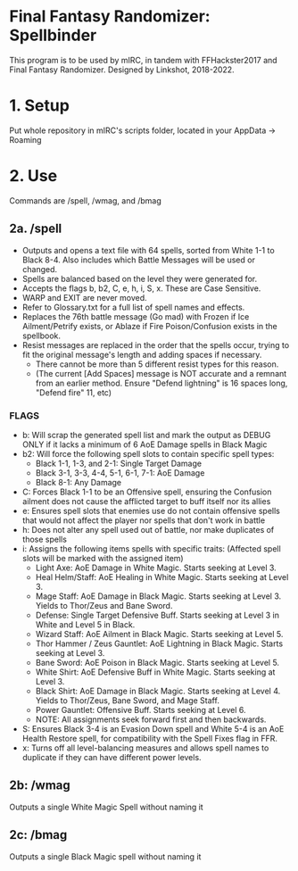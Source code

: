 # Final Fantasy Randomizer: Spellbinder
This program is to be used by mIRC, in tandem with FFHackster2017 and Final Fantasy Randomizer. Designed by Linkshot, 2018-2022.

# 1. Setup
Put whole repository in mIRC's scripts folder, located in your AppData -> Roaming

# 2. Use
Commands are /spell, /wmag, and /bmag

## 2a. /spell
- Outputs and opens a text file with 64 spells, sorted from White 1-1 to Black 8-4. Also includes which Battle Messages will be used or changed.
- Spells are balanced based on the level they were generated for.
- Accepts the flags b, b2, C, e, h, i, S, x. These are Case Sensitive.
- WARP and EXIT are never moved.
- Refer to Glossary.txt for a full list of spell names and effects.
- Replaces the 76th battle message (Go mad) with Frozen if Ice Ailment/Petrify exists, or Ablaze if Fire Poison/Confusion exists in the spellbook.
- Resist messages are replaced in the order that the spells occur, trying to fit the original message's length and adding spaces if necessary.
  - There cannot be more than 5 different resist types for this reason.
  - (The current [Add Spaces] message is NOT accurate and a remnant from an earlier method. Ensure "Defend lightning" is 16 spaces long, "Defend fire" 11, etc)

### FLAGS
- b: Will scrap the generated spell list and mark the output as DEBUG ONLY if it lacks a minimum of 6 AoE Damage spells in Black Magic
- b2: Will force the following spell slots to contain specific spell types:
   - Black 1-1, 1-3, and 2-1: Single Target Damage
   - Black 3-1, 3-3, 4-4, 5-1, 6-1, 7-1: AoE Damage
   - Black 8-1: Any Damage
- C: Forces Black 1-1 to be an Offensive spell, ensuring the Confusion ailment does not cause the afflicted target to buff itself nor its allies
- e: Ensures spell slots that enemies use do not contain offensive spells that would not affect the player nor spells that don't work in battle
- h: Does not alter any spell used out of battle, nor make duplicates of those spells
- i: Assigns the following items spells with specific traits: (Affected spell slots will be marked with the assigned item)
   - Light Axe: AoE Damage in White Magic. Starts seeking at Level 3.
   - Heal Helm/Staff: AoE Healing in White Magic. Starts seeking at Level 3.
   - Mage Staff: AoE Damage in Black Magic. Starts seeking at Level 3. Yields to Thor/Zeus and Bane Sword.
   - Defense: Single Target Defensive Buff. Starts seeking at Level 3 in White and Level 5 in Black.
   - Wizard Staff: AoE Ailment in Black Magic. Starts seeking at Level 5.
   - Thor Hammer / Zeus Gauntlet: AoE Lightning in Black Magic. Starts seeking at Level 3.
   - Bane Sword: AoE Poison in Black Magic. Starts seeking at Level 5.
   - White Shirt: AoE Defensive Buff in White Magic. Starts seeking at Level 3.
   - Black Shirt: AoE Damage in Black Magic. Starts seeking at Level 4. Yields to Thor/Zeus, Bane Sword, and Mage Staff.
   - Power Gauntlet: Offensive Buff. Starts seeking at Level 6.
   - NOTE: All assignments seek forward first and then backwards.
- S: Ensures Black 3-4 is an Evasion Down spell and White 5-4 is an AoE Health Restore spell, for compatibility with the Spell Fixes flag in FFR.
- x: Turns off all level-balancing measures and allows spell names to duplicate if they can have different power levels.

## 2b: /wmag
Outputs a single White Magic Spell without naming it

## 2c: /bmag
Outputs a single Black Magic spell without naming it
